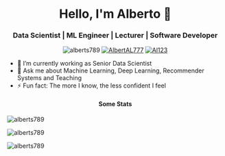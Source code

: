 <!--### Hello, I'm Alberto 👋-->

<h1 align="center">Hello, I'm Alberto 👋</h1>
<h3 align="center">Data Scientist | ML Engineer | Lecturer | Software Developer</h3>

<p align="center"> 
  <img src="https://komarev.com/ghpvc/?username=alberts789&label=Profile%20views&color=blue&style=for-the-badge" alt="alberts789" /> 
  <a href="https://twitter.com/AlbertAL777" target="blank"><img src="https://img.shields.io/twitter/follow/AlbertAL777?logo=twitter&style=for-the-badge" alt="AlbertAL777" /></a>
  <a href="https://medium.com/@Al123" target="blank"><img src="https://img.shields.io/badge/medium-read-a2bd51?style=for-the-badge&logo=Medium" alt="Al123" /></a>
</p>

- 🔭 I’m currently working as Senior Data Scientist
- 💬 Ask me about Machine Learning, Deep Learning, Recommender Systems and Teaching
- ⚡ Fun fact: The more I know, the less confident I feel


<h4 align="center">Some Stats</h4>

<!--
<p align="left"> 
  <a href="https://github.com/ryo-ma/github-profile-trophy"><img src="https://github-profile-trophy.vercel.app/?username=alberts789&theme=discord" alt="alberts789" /></a> </p>
-->

<p>
  <img align="center" src="https://github-readme-stats-sigma-five.vercel.app/api/top-langs?username=alberts789&show_icons=true&locale=en&layout=compact&theme=solarized-dark" alt="alberts789"/>
</p>

<p>
  <img align="center" src="https://github-readme-stats-sigma-five.vercel.app/api?username=alberts789&show_icons=true&locale=en&theme=solarized-dark" alt="alberts789"/></p>

<p>
  <img align="center" src="https://github-readme-streak-stats.herokuapp.com/?user=alberts789&theme=solarized-dark&date_format=M%20j%5B%2C%20Y%5D" alt="alberts789"/>
</p>

